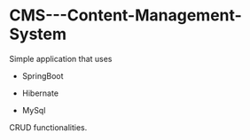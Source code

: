 # CMS---Content-Management-System
Simple application that uses 

- SpringBoot

- Hibernate 

- MySql

CRUD functionalities.
